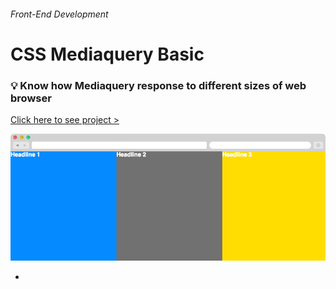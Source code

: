 
###### Front-End Development

# CSS Mediaquery Basic

### :bulb: Know how Mediaquery response to different sizes of web browser

[Click here to see project >](https://jistudio.github.io/My_CSS_STUDY/06_responsive_column/index.html)

[<img src="/ASSETS/mediaquery.jpg" alt="vertical align">](https://jistudio.github.io/My_CSS_STUDY/06_responsive_column/index.html)

-

